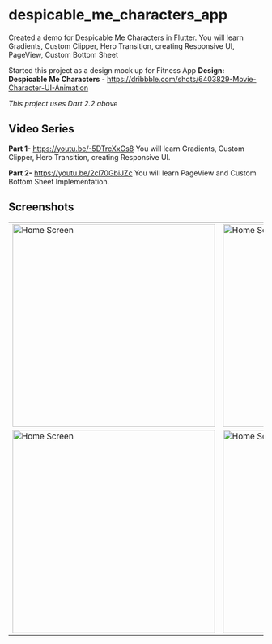 # despicable_me_characters_app

Created a demo for Despicable Me Characters in Flutter. You will learn Gradients, Custom Clipper, Hero Transition, creating Responsive UI, PageView, Custom Bottom Sheet

Started this project as a design mock up for Fitness App 
**Design: Despicable Me Characters** - https://dribbble.com/shots/6403829-Movie-Character-UI-Animation

*This project uses Dart 2.2 above*

## Video Series

**Part 1-** https://youtu.be/-5DTrcXxGs8
You will learn Gradients, Custom Clipper, Hero Transition, creating Responsive UI.

**Part 2-** https://youtu.be/2cl70GbiJZc
You will learn PageView and Custom Bottom Sheet Implementation.


## Screenshots
<table style={border:"none"}><tr><td><img src="https://github.com/TechieBlossom/despicable_me_characters_app/blob/master/screenshots/one.png" alt="Home Screen" width="400"/></td><td><img src="https://github.com/TechieBlossom/despicable_me_characters_app/blob/master/screenshots/two.png" alt="Home Screen" width="400"/></td></tr><tr><td><img src="https://github.com/TechieBlossom/despicable_me_characters_app/blob/master/screenshots/three.png" alt="Home Screen" width="400"/></td><td><img src="https://github.com/TechieBlossom/despicable_me_characters_app/blob/master/screenshots/four.png" alt="Home Screen" width="400"/></td></tr></table>
